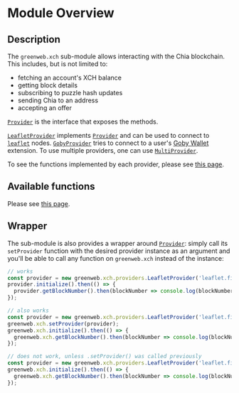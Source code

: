 # Module Overview

## Description

The `greenweb.xch` sub-module allows interacting with the Chia blockchain. This includes, but is not limited to:

 - fetching an account's XCH balance
 - getting block details
 - subscribing to puzzle hash updates
 - sending Chia to an address
 - accepting an offer

[`Provider`](provider.md) is the interface that exposes the methods.

[`LeafletProvider`](leaflet-provider.md) implements [`Provider`](provider.md) and can be used to connect to [`leaflet`](https://github.com/FireAcademy/leaflet-docker) nodes.
[`GobyProvider`](goby-provider.md) tries to connect to a user's [Goby Wallet](https://www.goby.app/) extension.
To use multiple providers, one can use [`MultiProvider`](multi-provider.md).

To see the functions implemented by each provider, please see [this page](provider.md).

## Available functions
Please see [this page](provider.md).

## Wrapper
The sub-module is also provides a wrapper around [`Provider`](provider.md): simply call its `setProvider` function with the desired provider instance as an argument and you'll be able to call any function on `greenweb.xch` instead of the instance:

```js
// works
const provider = new greenweb.xch.providers.LeafletProvider('leaflet.fireacademy.io', 'TEST-API-KEY');
provider.initialize().then(() => {
  provider.getBlockNumber().then(blockNumber => console.log(blockNumber));
});
```

```js
// also works
const provider = new greenweb.xch.providers.LeafletProvider('leaflet.fireacademy.io', 'TEST-API-KEY');
greenweb.xch.setProvider(provider);
greenweb.xch.initialize().then(() => {
  greenweb.xch.getBlockNumber().then(blockNumber => console.log(blockNumber));
});
```

```js
// does not work, unless .setProvider() was called previously
const provider = new greenweb.xch.providers.LeafletProvider('leaflet.fireacademy.io', 'TEST-API-KEY');
greenweb.xch.initialize().then(() => {
  greenweb.xch.getBlockNumber().then(blockNumber => console.log(blockNumber));
});
```